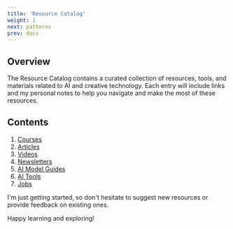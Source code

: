 ```yaml
---
title: 'Resource Catalog'
weight: 1
next: patterns
prev: docs
---
```


## Overview

The Resource Catalog contains a curated collection of resources, tools, and materials related to AI and creative technology. Each entry will include links and my personal notes to help you navigate and make the most of these resources.

## Contents

1. [Courses](/docs/resource-catalog/courses)
2. [Articles](/docs/resource-catalog/articles)
3. [Videos](/docs/resource-catalog/videos)
4. [Newsletters](/docs/resource-catalog/newsletters)
5. [AI Model Guides](/docs/resource-catalog/model-guides)
6. [AI Tools](/docs/resource-catalog/tools)
7. [Jobs](/docs/resource-catalog/jobs)

I'm just getting started, so don't hesitate to suggest new resources or provide feedback on existing ones.

Happy learning and exploring!